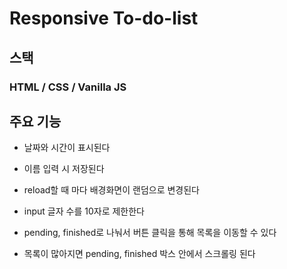 # Responsive To-do-list

## 스택

### HTML / CSS / Vanilla JS

## 주요 기능

- 날짜와 시간이 표시된다

- 이름 입력 시 저장된다

- reload할 때 마다 배경화면이 랜덤으로 변경된다

- input 글자 수를 10자로 제한한다

- pending, finished로 나눠서 버튼 클릭을 통해 목록을 이동할 수 있다

- 목록이 많아지면 pending, finished 박스 안에서 스크롤링 된다
